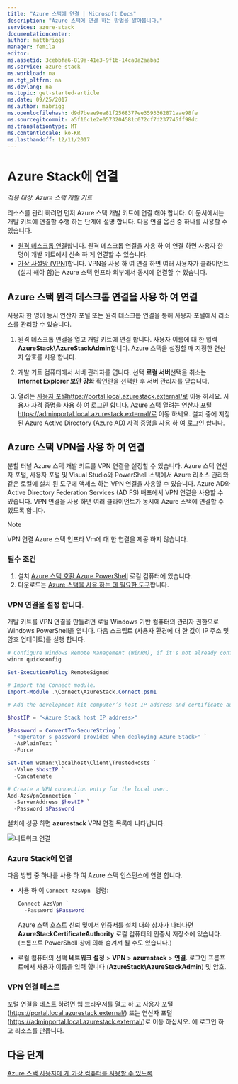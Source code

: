 ```yaml
---
title: "Azure 스택에 연결 | Microsoft Docs"
description: "Azure 스택에 연결 하는 방법을 알아봅니다."
services: azure-stack
documentationcenter: 
author: mattbriggs
manager: femila
editor: 
ms.assetid: 3cebbfa6-819a-41e3-9f1b-14ca0a2aaba3
ms.service: azure-stack
ms.workload: na
ms.tgt_pltfrm: na
ms.devlang: na
ms.topic: get-started-article
ms.date: 09/25/2017
ms.author: mabrigg
ms.openlocfilehash: d9d7beae9ea81f2568377ee3593362871aae98fe
ms.sourcegitcommit: a5f16c1e2e0573204581c072cf7d237745ff98dc
ms.translationtype: MT
ms.contentlocale: ko-KR
ms.lasthandoff: 12/11/2017
---
```

# <a name="connect-to-azure-stack"></a>Azure Stack에 연결

*적용 대상: Azure 스택 개발 키트*

리소스를 관리 하려면 먼저 Azure 스택 개발 키트에 연결 해야 합니다. 이 문서에서는 개발 키트에 연결할 수행 하는 단계에 설명 합니다. 다음 연결 옵션 중 하나를 사용할 수 있습니다.

* [원격 데스크톱 연결](#connect-with-remote-desktop)합니다. 원격 데스크톱 연결을 사용 하 여 연결 하면 사용자 한 명이 개발 키트에서 신속 하 게 연결할 수 있습니다.
* [가상 사설망 (VPN)](#connect-with-vpn)합니다. VPN을 사용 하 여 연결 하면 여러 사용자가 클라이언트 (설치 해야 함)는 Azure 스택 인프라 외부에서 동시에 연결할 수 있습니다.

<a name="connect-to-azure-stack-with-remote-desktop"></a>
##  <a name="connect-to-azure-stack-by-using-remote-desktop-connection"></a>Azure 스택 원격 데스크톱 연결을 사용 하 여 연결
사용자 한 명이 동시 연산자 포털 또는 원격 데스크톱 연결을 통해 사용자 포털에서 리소스를 관리할 수 있습니다.

1. 원격 데스크톱 연결을 열고 개발 키트에 연결 합니다. 사용자 이름에 대 한 입력 **AzureStack\AzureStackAdmin**합니다. Azure 스택을 설정할 때 지정한 연산자 암호를 사용 합니다.  

2. 개발 키트 컴퓨터에서 서버 관리자를 엽니다. 선택 **로컬 서버**선택을 취소는 **Internet Explorer 보안 강화** 확인란을 선택한 후 서버 관리자를 닫습니다.

3. 열려는 [사용자 포털](azure-stack-key-features.md#portal)https://portal.local.azurestack.external/로 이동 하세요. 사용자 자격 증명을 사용 하 여 로그인 합니다. Azure 스택 열려는 [연산자 포털](azure-stack-key-features.md#portal)https://adminportal.local.azurestack.external/로 이동 하세요. 설치 중에 지정 된 Azure Active Directory (Azure AD) 자격 증명을 사용 하 여 로그인 합니다.

<a name="connect-to-azure-stack-with-vpn"></a>
## <a name="connect-to-azure-stack-by-using-vpn"></a>Azure 스택 VPN을 사용 하 여 연결

분할 터널 Azure 스택 개발 키트를 VPN 연결을 설정할 수 있습니다. Azure 스택 연산자 포털, 사용자 포털 및 Visual Studio와 PowerShell 스택에서 Azure 리소스 관리와 같은 로컬에 설치 된 도구에 액세스 하는 VPN 연결을 사용할 수 있습니다. Azure AD와 Active Directory Federation Services (AD FS) 배포에서 VPN 연결을 사용할 수 있습니다. VPN 연결을 사용 하면 여러 클라이언트가 동시에 Azure 스택에 연결할 수 있도록 합니다. 

> [!NOTE] 
> VPN 연결 Azure 스택 인프라 Vm에 대 한 연결을 제공 하지 않습니다. 

### <a name="prerequisites"></a>필수 조건

1. 설치 [Azure 스택 호환 Azure PowerShell](azure-stack-powershell-install.md) 로컬 컴퓨터에 있습니다.  
2. 다운로드는 [Azure 스택을 사용 하는 데 필요한 도구](azure-stack-powershell-download.md)합니다. 

### <a name="set-up-vpn-connectivity"></a>VPN 연결을 설정 합니다.

개발 키트를 VPN 연결을 만들려면 로컬 Windows 기반 컴퓨터의 관리자 권한으로 Windows PowerShell을 엽니다. 다음 스크립트 (사용자 환경에 대 한 값이 IP 주소 및 암호 업데이트)를 실행 합니다.

```PowerShell 
# Configure Windows Remote Management (WinRM), if it's not already configured.
winrm quickconfig  

Set-ExecutionPolicy RemoteSigned

# Import the Connect module.
Import-Module .\Connect\AzureStack.Connect.psm1 

# Add the development kit computer’s host IP address and certificate authority (CA) to the list of trusted hosts. Make sure you update the IP address and password values for your environment. 

$hostIP = "<Azure Stack host IP address>"

$Password = ConvertTo-SecureString `
  "<operator's password provided when deploying Azure Stack>" `
  -AsPlainText `
  -Force

Set-Item wsman:\localhost\Client\TrustedHosts `
  -Value $hostIP `
  -Concatenate

# Create a VPN connection entry for the local user.
Add-AzsVpnConnection `
  -ServerAddress $hostIP `
  -Password $Password

```

설치에 성공 하면 **azurestack** VPN 연결 목록에 나타납니다.

![네트워크 연결](media/azure-stack-connect-azure-stack/image3.png)  

### <a name="connect-to-azure-stack"></a>Azure Stack에 연결

다음 방법 중 하나를 사용 하 여 Azure 스택 인스턴스에 연결 합니다.  

* 사용 하 여 `Connect-AzsVpn ` 명령: 
    
  ```PowerShell
  Connect-AzsVpn `
    -Password $Password
  ```

  Azure 스택 호스트 신뢰 및에서 인증서를 설치 대화 상자가 나타나면 **AzureStackCertificateAuthority** 로컬 컴퓨터의 인증서 저장소에 있습니다. (프롬프트 PowerShell 창에 의해 숨겨져 될 수도 있습니다.) 

* 로컬 컴퓨터의 선택 **네트워크 설정** > **VPN** > **azurestack** > **연결**. 로그인 프롬프트에서 사용자 이름을 입력 합니다 (**AzureStack\AzureStackAdmin**) 및 암호.

### <a name="test-vpn-connectivity"></a>VPN 연결 테스트

포털 연결을 테스트 하려면 웹 브라우저를 열고 하 고 사용자 포털 (https://portal.local.azurestack.external/) 또는 연산자 포털 (https://adminportal.local.azurestack.external/)로 이동 하십시오. 에 로그인 하 고 리소스를 만듭니다.  

## <a name="next-steps"></a>다음 단계

[Azure 스택 사용자에 게 가상 컴퓨터를 사용할 수 있도록](azure-stack-tutorial-tenant-vm.md)


